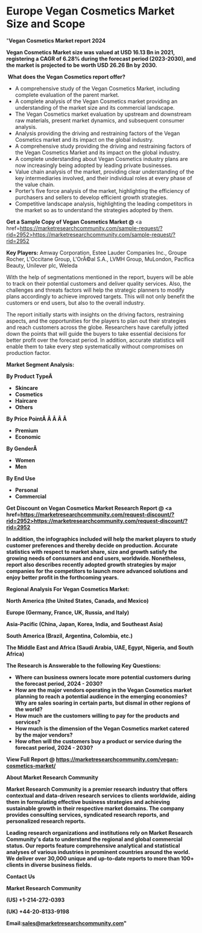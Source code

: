 # Europe Vegan Cosmetics Market Size and Scope 
"<strong>Vegan Cosmetics Market report 2024</strong>

<strong>Vegan Cosmetics Market size was valued at USD 16.13 Bn in 2021, registering a CAGR of 6.28% during the forecast period (2023-2030), and the market is projected to be worth USD 26.26 Bn by 2030.</strong>

 <strong><b>What does the Vegan Cosmetics report offer?</b></strong>
<ul>
  <li>A comprehensive study of the Vegan Cosmetics Market, including complete evaluation of the parent market.</li>
  <li>A complete analysis of the Vegan Cosmetics market providing an understanding of the market size and its commercial landscape.</li>
  <li>The Vegan Cosmetics market evaluation by upstream and downstream raw materials, present market dynamics, and subsequent consumer analysis.</li>
  <li>Analysis providing the driving and restraining factors of the Vegan Cosmetics market and its impact on the global industry.</li>
  <li>A comprehensive study providing the driving and restraining factors of the Vegan Cosmetics Market and its impact on the global industry.</li>
  <li>A complete understanding about Vegan Cosmetics industry plans are now increasingly being adopted by leading private businesses.</li>
  <li>Value chain analysis of the market, providing clear understanding of the key intermediaries involved, and their individual roles at every phase of the value chain.</li>
  <li>Porter’s five force analysis of the market, highlighting the efficiency of purchasers and sellers to develop efficient growth strategies.</li>
  <li>Competitive landscape analysis, highlighting the leading competitors in the market so as to understand the strategies adopted by them.</li>
</ul>

<strong>Get a Sample Copy of Vegan Cosmetics Market @ </strong><a href=https://marketresearchcommunity.com/sample-request/?rid=2952><u>https://marketresearchcommunity.com/sample-request/?rid=2952</u></a>

<strong>Key Players:</strong> 
Amway Corporation, Estee Lauder Companies Inc., Groupe Rocher, L'Occitane Group, L'OrÃ©al S.A., LVMH Group, MuLondon, Pacifica Beauty, Unilever plc, Weleda

With the help of segmentations mentioned in the report, buyers will be able to track on their potential customers and deliver quality services. Also, the challenges and threats factors will help the strategic planners to modify plans accordingly to achieve improved targets. This will not only benefit the customers or end users, but also to the overall industry.

The report initially starts with insights on the driving factors, restraining aspects, and the opportunities for the players to plan out their strategies and reach customers across the globe. Researchers have carefully jotted down the points that will guide the buyers to take essential decisions for better profit over the forecast period. In addition, accurate statistics will enable them to take every step systematically without compromises on production factor.

<strong>Market Segment Analysis:</strong>


<strong><strong>By Product TypeÂ  </strong></h4>
<ul>
 	<li>Skincare</li>
 	<li>Cosmetics</li>
 	<li>Haircare</li>
 	<li>Others</li>
</ul>
<strong><strong>By Price PointÂ Â Â Â Â  </strong></h4>
<ul>
 	<li>Premium</li>
 	<li>Economic</li>
</ul>
<strong><strong>By GenderÂ  </strong></h4>
<ul>
 	<li>Women</li>
 	<li>Men</li>
</ul>
<strong><strong>By End Use </strong></h4>
<ul>
 	<li>Personal</li>
 	<li>Commercial</li>
</ul>

<strong>Get Discount on Vegan Cosmetics Market Research Report @ </b></strong><a href=https://marketresearchcommunity.com/request-discount/?rid=2952><u>https://marketresearchcommunity.com/request-discount/?rid=2952</u></a>

In addition, the infographics included will help the market players to study customer preferences and thereby decide on production. Accurate statistics with respect to market share, size and growth satisfy the growing needs of consumers and end users, worldwide. Nonetheless, report also describes recently adopted growth strategies by major companies for the competitors to launch more advanced solutions and enjoy better profit in the forthcoming years.

<strong>Regional Analysis For Vegan Cosmetics Market:</strong>

<strong>North America</strong> (the United States, Canada, and Mexico)

<strong>Europe</strong> (Germany, France, UK, Russia, and Italy)

<strong>Asia-Pacific</strong> (China, Japan, Korea, India, and Southeast Asia)

<strong>South America</strong> (Brazil, Argentina, Colombia, etc.)

<strong>The Middle East and Africa</strong> (Saudi Arabia, UAE, Egypt, Nigeria, and South Africa)

<strong>The Research is Answerable to the following Key Questions:</strong>
<ul>
 	<li>Where can business owners locate more potential customers during the forecast period, 2024 - 2030?</li>
 	<li>How are the major vendors operating in the Vegan Cosmetics market planning to reach a potential audience in the emerging economies? Why are sales soaring in certain parts, but dismal in other regions of the world?</li>
 	<li>How much are the customers willing to pay for the products and services?</li>
 	<li>How much is the dimension of the Vegan Cosmetics market catered by the major vendors?</li>
 	<li>How often will the customers buy a product or service during the forecast period, 2024 - 2030?</li>
</ul>

<strong>View Full Report @</strong> <a href=https://marketresearchcommunity.com/vegan-cosmetics-market/>https://marketresearchcommunity.com/vegan-cosmetics-market/</a>

<strong>About Market Research Community</strong>

Market Research Community is a premier research industry that offers contextual and data-driven research services to clients worldwide, aiding them in formulating effective business strategies and achieving sustainable growth in their respective market domains. The company provides consulting services, syndicated research reports, and personalized research reports.

Leading research organizations and institutions rely on Market Research Community's data to understand the regional and global commercial status. Our reports feature comprehensive analytical and statistical analyses of various industries in prominent countries around the world. We deliver over 30,000 unique and up-to-date reports to more than 100+ clients in diverse business fields.

<strong>Contact Us</strong>

<strong>Market Research Community</strong>

(US) +1-214-272-0393

(UK) +44-20-8133-9198

<strong>Email:</strong>sales@marketresearchcommunity.com"
